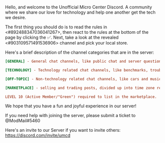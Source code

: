 Hello, and welcome to the Unofficial Micro Center Discord. A community where we share our love for technology and help one another get the tech we desire.
 
The first thing you should do is to read the rules in <#892488347036041267>, then react to the rules at the bottom of the page by clicking the :white_check_mark:. Next, take a look at the revealed <#903109571491536906> channel and pick your local store.
 
Here's a brief description of the channel categories that are in the server:
```ini
[GENERAL] - General chat channels, like public chat and server questions.
```
```ini
[TECHNOLOGY] - Technology related chat channels, like benchmarks, troubleshooting, gaming, pc build advice, etc.
```
```ini
[OFF-TOPIC] - Non-technology related chat channels, like cars and music.
```
```ini
[MARKETPLACE] - selling and trading posts, divided up into time zone regions. Marketplace rules are also located here.

LEVEL 10 (Active Member/"Green") required to list in the marketplace.
```
We hope that you have a fun and joyful experience in our server!

If you need help with joining the server, please submit a ticket to @ModMail#5460

Here's an invite to our Server if you want to invite others: https://discord.com/invite/umcd